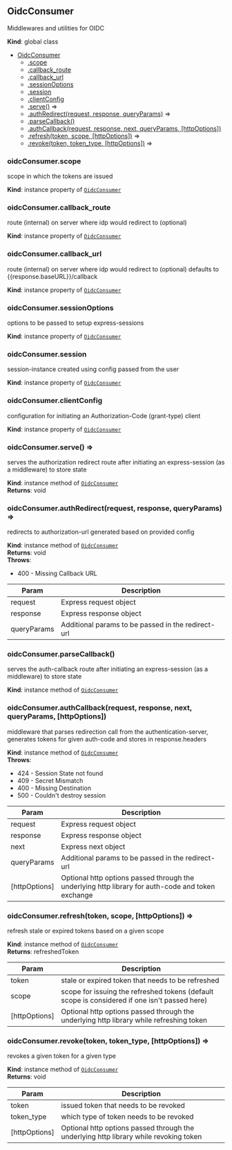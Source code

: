 <a name="OidcConsumer"></a>

## OidcConsumer
Middlewares and utilities for OIDC

**Kind**: global class  

* [OidcConsumer](#OidcConsumer)
    * [.scope](#OidcConsumer+scope)
    * [.callback_route](#OidcConsumer+callback_route)
    * [.callback_url](#OidcConsumer+callback_url)
    * [.sessionOptions](#OidcConsumer+sessionOptions)
    * [.session](#OidcConsumer+session)
    * [.clientConfig](#OidcConsumer+clientConfig)
    * [.serve()](#OidcConsumer+serve) ⇒
    * [.authRedirect(request, response, queryParams)](#OidcConsumer+authRedirect) ⇒
    * [.parseCallback()](#OidcConsumer+parseCallback)
    * [.authCallback(request, response, next, queryParams, [httpOptions])](#OidcConsumer+authCallback)
    * [.refresh(token, scope, [httpOptions])](#OidcConsumer+refresh) ⇒
    * [.revoke(token, token_type, [httpOptions])](#OidcConsumer+revoke) ⇒

<a name="OidcConsumer+scope"></a>

### oidcConsumer.scope
scope in which the tokens are issued

**Kind**: instance property of [<code>OidcConsumer</code>](#OidcConsumer)  
<a name="OidcConsumer+callback_route"></a>

### oidcConsumer.callback\_route
route (internal) on server where idp would redirect to (optional)

**Kind**: instance property of [<code>OidcConsumer</code>](#OidcConsumer)  
<a name="OidcConsumer+callback_url"></a>

### oidcConsumer.callback\_url
route (internal) on server where idp would redirect to (optional)
defaults to {{response.baseURL}}/callback

**Kind**: instance property of [<code>OidcConsumer</code>](#OidcConsumer)  
<a name="OidcConsumer+sessionOptions"></a>

### oidcConsumer.sessionOptions
options to be passed to setup express-sessions

**Kind**: instance property of [<code>OidcConsumer</code>](#OidcConsumer)  
<a name="OidcConsumer+session"></a>

### oidcConsumer.session
session-instance created using config passed from the user

**Kind**: instance property of [<code>OidcConsumer</code>](#OidcConsumer)  
<a name="OidcConsumer+clientConfig"></a>

### oidcConsumer.clientConfig
configuration for initiating an Authorization-Code (grant-type) client

**Kind**: instance property of [<code>OidcConsumer</code>](#OidcConsumer)  
<a name="OidcConsumer+serve"></a>

### oidcConsumer.serve() ⇒
serves the authorization redirect route after initiating an express-session (as a middleware) to store state

**Kind**: instance method of [<code>OidcConsumer</code>](#OidcConsumer)  
**Returns**: void  
<a name="OidcConsumer+authRedirect"></a>

### oidcConsumer.authRedirect(request, response, queryParams) ⇒
redirects to authorization-url generated based on provided config

**Kind**: instance method of [<code>OidcConsumer</code>](#OidcConsumer)  
**Returns**: void  
**Throws**:

- 400 - Missing Callback URL


| Param | Description |
| --- | --- |
| request | Express request object |
| response | Express response object |
| queryParams | Additional params to be passed in the redirect-url |

<a name="OidcConsumer+parseCallback"></a>

### oidcConsumer.parseCallback()
serves the auth-callback route after initiating an express-session (as a middleware) to store state

**Kind**: instance method of [<code>OidcConsumer</code>](#OidcConsumer)  
<a name="OidcConsumer+authCallback"></a>

### oidcConsumer.authCallback(request, response, next, queryParams, [httpOptions])
middleware that parses redirection call from the authentication-server, generates tokens for given auth-code and stores in response.headers

**Kind**: instance method of [<code>OidcConsumer</code>](#OidcConsumer)  
**Throws**:

- 424 - Session State not found
- 409 - Secret Mismatch
- 400 - Missing Destination
- 500 - Couldn't destroy session


| Param | Description |
| --- | --- |
| request | Express request object |
| response | Express response object |
| next | Express next object |
| queryParams | Additional params to be passed in the redirect-url |
| [httpOptions] | Optional http options passed through the underlying http library for auth-code and token exchange |

<a name="OidcConsumer+refresh"></a>

### oidcConsumer.refresh(token, scope, [httpOptions]) ⇒
refresh stale or expired tokens based on a given scope

**Kind**: instance method of [<code>OidcConsumer</code>](#OidcConsumer)  
**Returns**: refreshedToken  

| Param | Description |
| --- | --- |
| token | stale or expired token that needs to be refreshed |
| scope | scope for issuing the refreshed tokens (default scope is considered if one isn't passed here) |
| [httpOptions] | Optional http options passed through the underlying http library while refreshing token |

<a name="OidcConsumer+revoke"></a>

### oidcConsumer.revoke(token, token_type, [httpOptions]) ⇒
revokes a given token for a given type

**Kind**: instance method of [<code>OidcConsumer</code>](#OidcConsumer)  
**Returns**: void  

| Param | Description |
| --- | --- |
| token | issued token that needs to be revoked |
| token_type | which type of token needs to be revoked |
| [httpOptions] | Optional http options passed through the underlying http library while revoking token |

